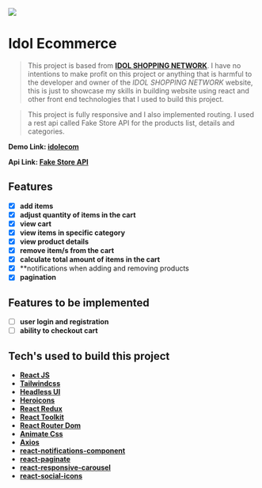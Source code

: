 ![](https://i.ibb.co/brn0pLY/idolEcom.png)

# Idol Ecommerce

> This project is based from **[IDOL SHOPPING NETWORK](https://idolshoppingnetwork.com/)**. I have no intentions to make profit on this project or anything that is harmful to the developer and owner of the _IDOL SHOPPING NETWORK_ website, this is just to showcase my skills in building website using react and other front end technologies that I used to build this project.

> This project is fully responsive and I also implemented routing.
> I used a rest api called Fake Store API for the products list, details and categories.


**Demo Link: [idolecom](https://idolecom.netlify.app/)**

**Api Link: [Fake Store API](https://fakestoreapi.com/)**

## Features
- [x] **add items**
- [x] **adjust quantity of items in the cart**
- [x] **view cart**
- [x] **view items in specific category**
- [x] **view product details**   
- [x] **remove item/s from the cart**
- [x] **calculate total amount of items in the cart**  
- [x] **notifications when adding and removing products
- [x] **pagination** 

## Features to be implemented
- [ ] **user login and registration**
- [ ] **ability to checkout cart** 

## Tech's used to build this project
- **[React JS](https://reactjs.org/)**
- **[Tailwindcss](https://tailwindcss.com/)**
- **[Headless UI](https://headlessui.dev/)**
- **[Heroicons](https://heroicons.com/)**
- **[React Redux](https://react-redux.js.org/)**
- **[React Toolkit](https://redux-toolkit.js.org/)**
- **[React Router Dom](https://reactrouter.com/web/guides/quick-start)**
- **[Animate Css](https://animate.style/)**
- **[Axios](https://www.npmjs.com/package/axios)**
- **[react-notifications-component](https://www.npmjs.com/package/react-notifications-component)**
- **[react-paginate](https://www.npmjs.com/package/react-paginate)**
- **[react-responsive-carousel](https://www.npmjs.com/package/react-responsive-carousel)**
- **[react-social-icons](https://www.npmjs.com/package/react-social-icons)**
